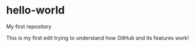 # hello-world
My first repository

This is my first edit trying to understand how GitHub and its features work!
